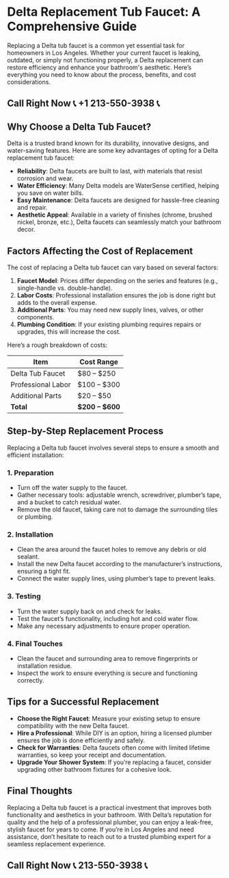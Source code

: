 # Delta Replacement Tub Faucet: A Comprehensive Guide  

Replacing a Delta tub faucet is a common yet essential task for homeowners in Los Angeles. Whether your current faucet is leaking, outdated, or simply not functioning properly, a Delta replacement can restore efficiency and enhance your bathroom's aesthetic. Here’s everything you need to know about the process, benefits, and cost considerations.  

## Call Right Now 📞 +1 213-550-3938 📞

## Why Choose a Delta Tub Faucet?  

Delta is a trusted brand known for its durability, innovative designs, and water-saving features. Here are some key advantages of opting for a Delta replacement tub faucet:  
- **Reliability**: Delta faucets are built to last, with materials that resist corrosion and wear.  
- **Water Efficiency**: Many Delta models are WaterSense certified, helping you save on water bills.  
- **Easy Maintenance**: Delta faucets are designed for hassle-free cleaning and repair.  
- **Aesthetic Appeal**: Available in a variety of finishes (chrome, brushed nickel, bronze, etc.), Delta faucets can seamlessly match your bathroom decor.  

## Factors Affecting the Cost of Replacement  

The cost of replacing a Delta tub faucet can vary based on several factors:  
1. **Faucet Model**: Prices differ depending on the series and features (e.g., single-handle vs. double-handle).  
2. **Labor Costs**: Professional installation ensures the job is done right but adds to the overall expense.  
3. **Additional Parts**: You may need new supply lines, valves, or other components.  
4. **Plumbing Condition**: If your existing plumbing requires repairs or upgrades, this will increase the cost.  

Here’s a rough breakdown of costs:  

| **Item**               | **Cost Range**         |  
|-------------------------|------------------------|  
| Delta Tub Faucet        | $80 – $250            |  
| Professional Labor     | $100 – $300           |  
| Additional Parts       | $20 – $50             |  
| **Total**              | **$200 – $600**       |  

## Step-by-Step Replacement Process  

Replacing a Delta tub faucet involves several steps to ensure a smooth and efficient installation:  

### 1. Preparation  
- Turn off the water supply to the faucet.  
- Gather necessary tools: adjustable wrench, screwdriver, plumber’s tape, and a bucket to catch residual water.  
- Remove the old faucet, taking care not to damage the surrounding tiles or plumbing.  

### 2. Installation  
- Clean the area around the faucet holes to remove any debris or old sealant.  
- Install the new Delta faucet according to the manufacturer’s instructions, ensuring a tight fit.  
- Connect the water supply lines, using plumber’s tape to prevent leaks.  

### 3. Testing  
- Turn the water supply back on and check for leaks.  
- Test the faucet’s functionality, including hot and cold water flow.  
- Make any necessary adjustments to ensure proper operation.  

### 4. Final Touches  
- Clean the faucet and surrounding area to remove fingerprints or installation residue.  
- Inspect the work to ensure everything is secure and functioning correctly.  

## Tips for a Successful Replacement  

- **Choose the Right Faucet**: Measure your existing setup to ensure compatibility with the new Delta faucet.  
- **Hire a Professional**: While DIY is an option, hiring a licensed plumber ensures the job is done efficiently and safely.  
- **Check for Warranties**: Delta faucets often come with limited lifetime warranties, so keep your receipt and documentation.  
- **Upgrade Your Shower System**: If you’re replacing a faucet, consider upgrading other bathroom fixtures for a cohesive look.  

## Final Thoughts  

Replacing a Delta tub faucet is a practical investment that improves both functionality and aesthetics in your bathroom. With Delta’s reputation for quality and the help of a professional plumber, you can enjoy a leak-free, stylish faucet for years to come. If you’re in Los Angeles and need assistance, don’t hesitate to reach out to a trusted plumbing expert for a seamless replacement experience.
## Call Right Now 📞 213-550-3938 📞